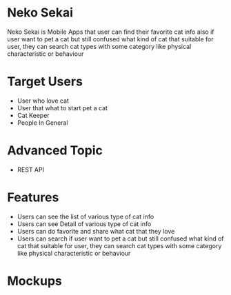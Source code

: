# Neko Sekai

Neko Sekai is Mobile Apps that user can find their favorite cat info also if user want to pet a cat but still confused what kind of cat that suitable for user, they can search cat types with some category like physical characteristic or behaviour

# Target Users

- User who love cat
- User that what to start pet a cat
- Cat Keeper
- People In General

# Advanced Topic

- REST API

# Features

- Users can see the list of various type of cat info
- Users can see Detail of various type of cat info
- Users can do favorite and share what cat that they love
- Users can search if user want to pet a cat but still confused what kind of cat that suitable for user, they can search cat types with some category like physical characteristic or behaviour

# Mockups

